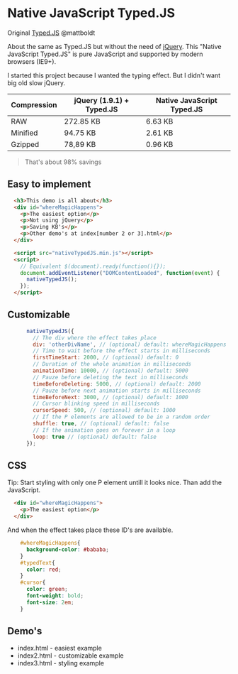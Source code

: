 # Native JavaScript Typed.JS
Original [Typed.JS](https://github.com/mattboldt/typed.js/) @mattboldt

About the same as Typed.JS but without the need of [jQuery](https://jquery.com/). This "Native JavaScript Typed.JS" is pure JavaScript and supported by modern browsers (IE9+).

I started this project because I wanted the typing effect. But I didn't want big old slow jQuery.

| Compression | jQuery (1.9.1) + Typed.JS | Native JavaScript Typed.JS |
| ---         | ---                       | ---                        |
| RAW         | 272.85 KB                 | 6.63 KB                    |
| Minified    | 94.75 KB                  | 2.61 KB                    |
| Gzipped     | 78,89 KB                  | 0.96 KB                    |

> That's about 98% savings

Easy to implement
---
~~~ html
  <h3>This demo is all about</h3>
  <div id="whereMagicHappens">
    <p>The easiest option</p>
    <p>Not using jQuery</p>
    <p>Saving KB's</p>
    <p>Other demo's at index[number 2 or 3].html</p>
  </div>

  <script src="nativeTypedJS.min.js"></script>
  <script>
    // Equivalent $(document).ready(function(){});
    document.addEventListener("DOMContentLoaded", function(event) {
      nativeTypedJS();
    });
  </script>
~~~

Customizable
---
~~~ javascript
      nativeTypedJS({
      	// The div where the effect takes place
        div: 'otherDivName', // (optional) default: whereMagicHappens
        // Time to wait before the effect starts in milliseconds
        firstTimeStart: 2000, // (optional) default: 0
        // Duration of the whole animation in milliseconds
        animationTime: 10000, // (optional) default: 5000
        // Pauze before deleting the text in milliseconds
        timeBeforeDeleting: 5000, // (optional) default: 2000
        // Pauze before next animation starts in milliseconds
        timeBeforeNext: 3000, // (optional) default: 1000
        // Cursor blinking speed in milliseconds
        cursorSpeed: 500, // (optional) default: 1000
        // If the P elements are allowed to be in a random order
        shuffle: true, // (optional) default: false
        // If the animation goes on forever in a loop
        loop: true // (optional) default: false
      });
~~~

CSS
---
Tip: Start styling with only one P element untill it looks nice. Than add the JavaScript.
~~~ html
  <div id="whereMagicHappens">
    <p>The easiest option</p>
  </div>
~~~

And when the effect takes place these ID's are available.
~~~ css
    #whereMagicHappens{
      background-color: #bababa;
    }
    #typedText{
      color: red;
    }
    #cursor{
      color: green;
      font-weight: bold;
      font-size: 2em;
    }
~~~
Demo's
---
* index.html - easiest example
* index2.html - customizable example
* index3.html - styling example
